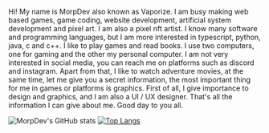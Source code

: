 Hi! My name is MorpDev also known as Vaporize. I am busy making web based games, game coding, website development, artificial system development and pixel art. I am also a pixel nft artist. I know many software and programming languages, but I am more interested in typescript, python, java, c and c++. I like to play games and read books. I use two computers, one for gaming and the other my personal computer. I am not very interested in social media, you can reach me on platforms such as discord and instagram. Apart from that, I like to watch adventure movies, at the same time, let me give you a secret information, the most important thing for me in games or platforms is graphics. First of all, I give importance to design and graphics, and I am also a UI / UX designer. That's all the information I can give about me. Good day to you all.

![MorpDev's GitHub stats](https://github-readme-stats.vercel.app/api?username=MorpDev&show_icons=true&theme=cobalt)
[![Top Langs](https://github-readme-stats.vercel.app/api/top-langs/?username=MorpDev&langs_count=10&theme=cobalt)](https://github.com/MorpDev)
